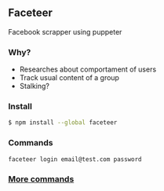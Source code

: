 ## Faceteer 

Facebook scrapper using puppeter

### Why?
- Researches about comportament of users
- Track usual content of a group
- Stalking?

### Install

```bash
$ npm install --global faceteer
```

### Commands
```
faceteer login email@test.com password
```

### [More commands](commands.md)
